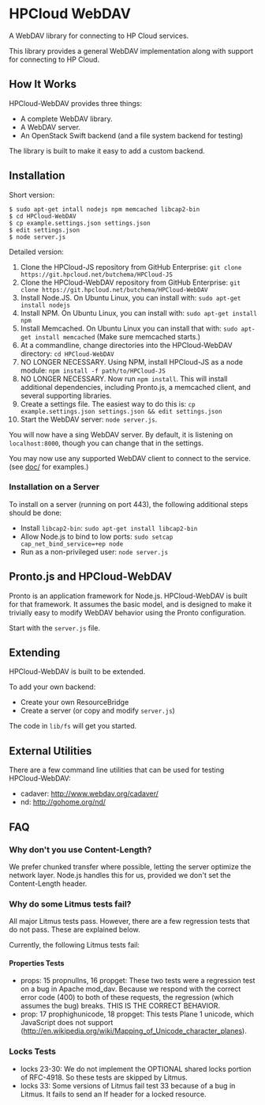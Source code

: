 # HPCloud WebDAV

A WebDAV library for connecting to HP Cloud services.

This library provides a general WebDAV implementation along with support
for connecting to HP Cloud.

## How It Works

HPCloud-WebDAV provides three things:

- A complete WebDAV library.
- A WebDAV server.
- An OpenStack Swift backend (and a file system backend for testing)

The library is built to make it easy to add a custom backend.

## Installation

Short version:

~~~
$ sudo apt-get intall nodejs npm memcached libcap2-bin
$ cd HPCloud-WebDAV
$ cp example.settings.json settings.json
$ edit settings.json
$ node server.js
~~~

Detailed version:

1. Clone the HPCloud-JS repository from GitHub Enterprise:
   `git clone https://git.hpcloud.net/butchema/HPCloud-JS`
2. Clone the HPCloud-WebDAV repository from GitHub Enterprise:
   `git clone https://git.hpcloud.net/butchema/HPCloud-WebDAV`
3. Install Node.JS. On Ubuntu Linux, you can install with:
   `sudo apt-get install nodejs`
4. Install NPM. On Ubuntu Linux, you can install with:
   `sudo apt-get install npm`
5. Install Memcached. On Ubuntu Linux you can install that with:
   `sudo apt-get install memcached` (Make sure memcached starts.)
6. At a commandline, change directories into the HPCloud-WebDAV
   directory: `cd HPCloud-WebDAV`
7. NO LONGER NECESSARY. Using NPM, install HPCloud-JS as a node module:
   `npm install -f path/to/HPCloud-JS`
8. NO LONGER NECESSARY. Now run `npm install`. This will install additional dependencies,
   including Pronto.js, a memcached client, and several supporting
   libraries.
9. Create a settings file. The easiest way to do this is:
   `cp example.settings.json settings.json && edit settings.json`
10. Start the WebDAV server: `node server.js`.

You will now have a sing WebDAV server. By default, it is listening on
`localhost:8000`, though you can change that in the settings.

You may now use any supported WebDAV client to connect to the service.
(see [doc/](doc/) for examples.)

### Installation on a Server

To install on a server (running on port 443), the following additional
steps should be done:

* Install `libcap2-bin`: `sudo apt-get install libcap2-bin`
* Allow Node.js to bind to low ports: `sudo setcap cap_net_bind_service=+ep node`
* Run as a non-privileged user: `node server.js` 
 
## Pronto.js and HPCloud-WebDAV

Pronto is an application framework for Node.js. HPCloud-WebDAV is built
for that framework. It assumes the basic model, and is designed to make
it trivially easy to modify WebDAV behavior using the Pronto
configuration.

Start with the `server.js` file.

## Extending

HPCloud-WebDAV is built to be extended.

To add your own backend:

* Create your own ResourceBridge
* Create a server (or copy and modify `server.js`)

The code in `lib/fs` will get you started.

## External Utilities

There are a few command line utilities that can be used for testing
HPCloud-WebDAV:

- cadaver: http://www.webdav.org/cadaver/
- nd: http://gohome.org/nd/

## FAQ

### Why don't you use Content-Length?

We prefer chunked transfer where possible, letting the server optimize
the network layer. Node.js handles this for us, provided we don't set
the Content-Length header.

### Why do some Litmus tests fail?

All major Litmus tests pass. However, there are a few regression tests
that do not pass. These are explained below.

Currently, the following Litmus tests fail:

#### Properties Tests

- props: 15 propnullns, 16 propget: These two tests were a regression
test on a bug in Apache mod_dav. Because we respond with the correct
error code (400) to both of these requests, the regression (which
assumes the bug) breaks. THIS IS THE CORRECT BEHAVIOR.
- prop: 17 prophighunicode, 18 propget: This tests Plane 1 unicode,
which JavaScript does not support
(http://en.wikipedia.org/wiki/Mapping_of_Unicode_character_planes). 

### Locks Tests

- locks 23-30: We do not implement the OPTIONAL shared locks portion of
RFC-4918. So these tests are skipped by Litmus.
- locks 33: Some versions of Litmus fail test 33 because of a bug in
Litmus. It fails to send an If header for a locked resource.
